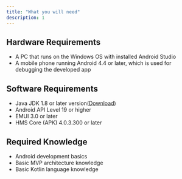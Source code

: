 ```yaml
---
title: "What you will need"
description: 1
---
```

<h2>
	<strong>Hardware Requirements</strong>
</h2>
<ul>
	<li>A PC that runs on the Windows OS with installed Android Studio</li>
	<li>A mobile phone running Android 4.4 or later, which is used for debugging the developed app</li>
</ul>
<h2>
	<strong>Software Requirements</strong>
</h2>
<ul>
  <li>Java JDK 1.8 or later version(<a href="https://www.oracle.com/java/technologies/javase-downloads.html" target="_blank">Download</a>)</li>
	<li>Android API Level 19 or higher</li>
  <li>EMUI 3.0 or later</li>
	<li>HMS Core (APK) 4.0.3.300 or later</li>
</ul>
<h2>
	<strong>Required Knowledge</strong>
</h2>
<ul>
	<li>Android development basics</li>
	<li>Basic MVP architecture knowledge</li>
  <li>Basic Kotlin language knowledge</li>
</ul>
